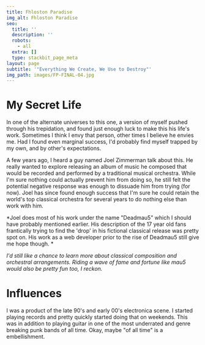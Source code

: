 ```yaml
---
title: Fhloston Paradise
img_alt: Fhloston Paradise
seo:
  title: ''
  description: ''
  robots:
    - all
  extra: []
  type: stackbit_page_meta
layout: page
subtitle: '"Everything We Create, We Use to Destroy"'
img_path: images/FP-FINAL-04.jpg
---
```

# My Secret Life

In one of the alternate universes to this one, a version of myself pushed through his trepidation, and found just enough luck to make this his life's work. Sometimes I think I envy that person, other times I believe he envies me. Had I found even marginal success, I'd probably find myself trapped by my own, and by other's expectations. 

A few years ago, I heard a guy named Joel Zimmerman talk about this. He really wanted to explore releasing an album of music he composed that would be recorded and performed by a traditional musical orchestra. While I'm sure nothing could actually prevent him from doing so, he still felt the potential negative response was enough to dissuade him from trying (for now). Joel has since found enough success that I'm sure he could retain the world's top classical orchestra for several years to do nothing else than work with him. 

*Joel does most of his work under the name "Deadmau5" which I should have probably mentioned earlier. His description of the 17 year old fans frantically trying to find the 'drop' in his fictional classical release was pretty spot on. His work as a web developer prior to the rise of Deadmau5 still give me hope though. *

*I'd still like a chance to learn more about classical composition and orchestral arrangements. Riding a wave of fame and fortune like mau5 would also be pretty fun too, I reckon.*

# Influences

I was a product of the late 90's and early 00's electronica scene. I started playing records and pretty quickly started doing that on weekends. This was in addition to playing guitar in one of the most underrated and genre breaking punk bands of all time. Okay, maybe "of all time" is a embellishment. 
